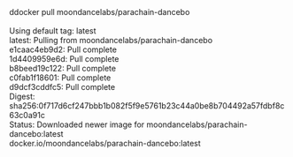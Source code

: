 <div id="termynal" data-termynal>
  <span data-ty="input"><span class="file-path"></span>ddocker pull moondancelabs/parachain-dancebo</span>
  <span data-ty>
    <br> 
    <br> Using default tag: latest
    <br> latest: Pulling from moondancelabs/parachain-dancebo
    <br> e1caac4eb9d2: Pull complete 
    <br> 1d4409959e6d: Pull complete 
    <br> b8beed19c122: Pull complete 
    <br> c0fab1f18601: Pull complete 
    <br> d9dcf3cddfc5: Pull complete 
    <br> Digest: sha256:0f717d6cf247bbb1b082f5f9e5761b23c44a0be8b704492a57fdbf8c63c0a91c
    <br> Status: Downloaded newer image for moondancelabs/parachain-dancebo:latest
    <br> docker.io/moondancelabs/parachain-dancebo:latest
  </span>
</div>
